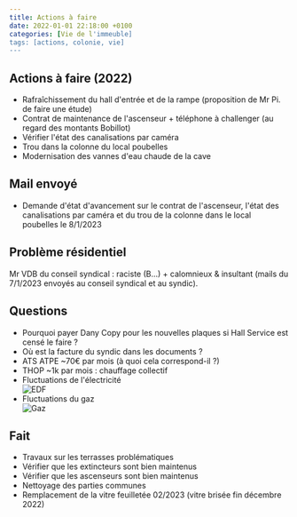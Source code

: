 ```yaml
---
title: Actions à faire
date: 2022-01-01 22:18:00 +0100
categories: [Vie de l'immeuble]
tags: [actions, colonie, vie]
---
```


## Actions à faire (2022)
- Rafraîchissement du hall d'entrée et de la rampe (proposition de Mr Pi. de faire une étude)
- Contrat de maintenance de l'ascenseur + téléphone à challenger (au regard des montants Bobillot)
- Vérifier l'état des canalisations par caméra
- Trou dans la colonne du local poubelles
- Modernisation des vannes d'eau chaude de la cave

## Mail envoyé
- Demande d'état d'avancement sur le contrat de l'ascenseur, l'état des canalisations par caméra et du trou de la colonne dans le local poubelles le 8/1/2023

## Problème résidentiel
Mr VDB du conseil syndical : raciste (B...) + calomnieux & insultant (mails du 7/1/2023 envoyés au conseil syndical et au syndic). 

## Questions 
- Pourquoi payer Dany Copy pour les nouvelles plaques si Hall Service est censé le faire ?
- Où est la facture du syndic dans les documents ?
- ATS ATPE ~70€ par mois (à quoi cela correspond-il ?)
- THOP ~1k par mois : chauffage collectif
- Fluctuations de l'électricité<br/>
![EDF](/55colonie/assets/img/EDF20212022.JPG?raw=true "EDF")
- Fluctuations du gaz<br/>
![Gaz](/55colonie/assets/img/Gaz2021.JPG?raw=true "EDF")

## Fait
- Travaux sur les terrasses problématiques
- Vérifier que les extincteurs sont bien maintenus
- Vérifier que les ascenseurs sont bien maintenus
- Nettoyage des parties communes
- Remplacement de la vitre feuilletée 02/2023 (vitre brisée fin décembre 2022)
